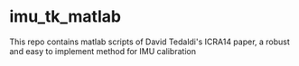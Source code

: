 # imu_tk_matlab
This repo contains matlab scripts of David Tedaldi's ICRA14 paper, a robust and easy to implement method for IMU calibration
